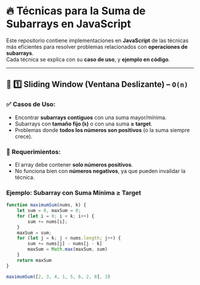 # 🔥 Técnicas para la Suma de Subarrays en JavaScript

Este repositorio contiene implementaciones en **JavaScript** de las técnicas más eficientes para resolver problemas relacionados con **operaciones de subarrays**.  
Cada técnica se explica con su **caso de uso**, y **ejemplo en código**.

---

## 📌 1️⃣ Sliding Window (Ventana Deslizante) – `O(n)`

### ✅ **Casos de Uso:**  
- Encontrar **subarrays contiguos** con una suma mayor/mínima.  
- Subarrays con **tamaño fijo (`k`)** o con una suma **≥ target**.  
- Problemas donde **todos los números son positivos** (o la suma siempre crece).  

### 🚨 **Requerimientos:**  
- El array debe contener **solo números positivos**.  
- No funciona bien con **números negativos**, ya que pueden invalidar la técnica.  

### **Ejemplo: Subarray con Suma Mínima ≥ Target**
```js
function maximumSum(nums, k) {
    let sum = 0, maxSum = 0;
    for (let i = 0; i < k; i++) {
        sum += nums[i];
    }
    maxSum = sum;
    for (let j = k; j < nums.length; j++) {
        sum += nums[j] - nums[j - k]
        maxSum = Math.max(maxSum, sum)
    }
    return maxSum
}

maximumSum([2, 3, 4, 1, 5, 6, 2, 8], 3)
